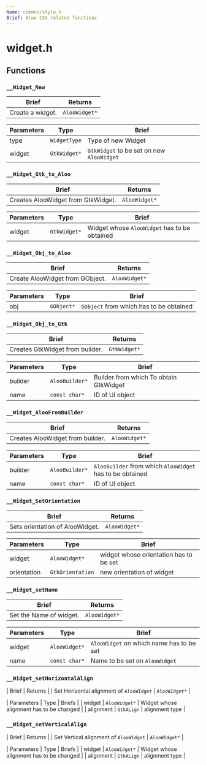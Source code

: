 ```yaml
---
Name: common/style.h
Brief: Aloo CSS related functions
---
```


# widget.h

## Functions

### `__Widget_New`

| Brief            | Returns       |
| ---------------- | ------------- |
| Create a widget. | `AlooWidget*` |

| Parameters | Type         | Brief                                     |
| ---------- | ------------ | ----------------------------------------- |
| type       | `WidgetType` | Type of new Widget                        |
| widget     | `GtkWidget*` | `GtkWidget` to be set on new `AlooWidget` |

### `__Widget_Gtk_to_Aloo`

| Brief                              | Returns       |
| ---------------------------------- | ------------- |
| Creates AlooWidget from GtkWidget. | `AlooWidget*` |

| Parameters | Type         | Brief                                        |
| ---------- | ------------ | -------------------------------------------- |
| widget     | `GtkWidget*` | Widget whose `AlooWidget` has to be obtained |

### `__Widget_Obj_to_Aloo`

| Brief                           | Returns       |
| ------------------------------- | ------------- |
| Create AlooWidget from GObject. | `AlooWidget*` |

| Parameters | Type       | Brief                                   |
| ---------- | ---------- | --------------------------------------- |
| obj        | `GObject*` | `GObject` from which has to be obtained |

### `__Widget_Obj_to_Gtk`

| Brief                           | Returns      |
| ------------------------------- | ------------ |
| Creates GtkWidget from builder. | `GtkWidget*` |

| Parameters | Type           | Brief                                   |
| ---------- | -------------- | --------------------------------------- |
| builder    | `AlooBuilder*` | Builder from which  To obtain GtkWidget |
| name       | `const char*`  | ID of UI object                         |

### `__Widget_AlooFromBuilder`

| Brief                            | Returns       |
| -------------------------------- | ------------- |
| Creates AlooWidget from builder. | `AlooWidget*` |

| Parameters | Type           | Brief                                                    |
| ---------- | -------------- | -------------------------------------------------------- |
| builder    | `AlooBuilder*` | `AlooBuilder` from which `AlooWidget` has to be obtained |
| name       | `const char*`  | ID of UI object                                          |

### `__Widget_SetOrientation`

| Brief                           | Returns       |
| ------------------------------- | ------------- |
| Sets orientation of AlooWidget. | `AlooWidget*` |

| Parameters  | Type             | Brief                                  |
| ----------- | ---------------- | -------------------------------------- |
| widget      | `AlooWidget*`    | widget whose orientation has to be set |
| orientation | `GtkOrientation` | new orientation of widget              |

### `__Widget_setName`

| Brief                   | Returns       |
| ----------------------- | ------------- |
| Set the Name of widget. | `AlooWidget*` |

| Parameters | Type          | Brief                                    |
| ---------- | ------------- | ---------------------------------------- |
| widget     | `AlooWidget*` | `AlooWidget` on which name has to be set |
| name       | `const char*` | Name to be set on `AlooWidget`           |

### `__Widget_setHorizontalAlign`

| Brief | Returns |
| Set Horizontal alignment of `AlooWIdget` | `AlooWIdget*` |

| Parameters | Type | Briefs |
| widget | `AlooWidget*` | Widget whose alignment has to be changed |
| alignment | `GtkALign` | alignment type |

### `__Widget_setVerticalAlign`

| Brief | Returns |
| Set Vertical alignment of `AlooWIdget` | `AlooWIdget*` |

| Parameters | Type | Briefs |
| widget | `AlooWidget*` | Widget whose alignment has to be changed |
| alignment | `GtkALign` | alignment type |
